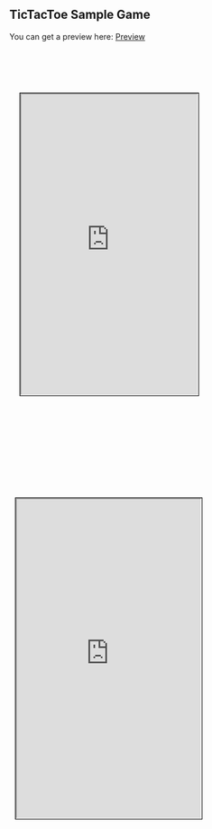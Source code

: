 ## TicTacToe Sample Game

You can get a preview here: [Preview](https://konstantindinev.github.io/TicTacToe/)
<head>
<style type="text/css">
.ios_frame{
  display: inline-block;
  box-sizing: border-box;
  background-size: contain;
  width: 350px;
  height: 705px;
  padding: 78px 19px 78px 19px;
  vertical-align: middle;
  margin-bottom: 30px;
  margin-right: 15px;
  background-image: url('device_ios.png');
}
.iFrameSize{
  width: 100%;
  height: 97%;
  box-shadow: 0px 0px 1px 1px;
}
.android_frame{
  display: inline-block;
  box-sizing: border-box;
  background-size: contain;
  width: 350px;
  height: 700px;
  padding: 61px 13px 56px 11px;
  vertical-align: middle;
  margin-bottom: 30px;
  background-image: url('device_android.png');
}
</style>
</head>

<body>

<div>
  <div class="ios_frame">
    <iframe class="iFrameSize" src="https://konstantindinev.github.io/TicTacToe/" scrolling="no"></iframe>
  </div>
  <div class="android_frame">
    <iframe class="iFrameSize" src="https://konstantindinev.github.io/TicTacToe/" scrolling="no"></iframe>
  </div>
</div>

</body>
